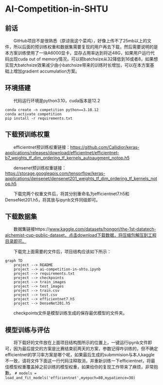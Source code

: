 # AI-Competition-in-SHTU
## 前话
&emsp;&emsp;GitHub项目不是很熟悉（原谅我这个菜鸡），好像上传不了25mb以上的文件，所以后面的预训练权重和数据集需要复现的用户再去下载，然后需要说明的是本方案训练使用了一块A6000显卡，显存占用率达到将近48G，如果用户运行代码出现cuda out of memory情况，可以把batchsize从32降低到16或者8，如果想实现大batchsize效果减少由小batchsize带来的训练时长增加，可以在本方案基础上增加gradient accumulation方案。
## 环境搭建
&emsp;&emsp;代码运行环境是python3.10，cuda版本是12.2

```
conda create -n competition python==3.10.12
conda activate competition
pip install -r requirements.txt
```
## 下载预训练权重
&emsp;&emsp;efficientnet预训练权重链接：https://github.com/Callidior/keras-applications/releases/download/efficientnet/efficientnet-b7_weights_tf_dim_ordering_tf_kernels_autoaugment_notop.h5

&emsp;&emsp;densenet预训练权重链接：https://storage.googleapis.com/tensorflow/keras-applications/densenet/densenet201_weights_tf_dim_ordering_tf_kernels_notop.h5

&emsp;&emsp;下载完两个权重文件后，将其分别重命名为efficientnet7.h5和DenseNet201.h5，将其放与ipynb文件同级即可。

## 下载数据集
&emsp;&emsp;数据集链接https://www.kaggle.com/datasets/hongori/the-1st-datatech-alchemist-cup-public-dataset，点击download下载数据，将压缩包解压到工程目录即可。

&emsp;&emsp;下载完上面需要的文件后，项目结构应该如下所示：
```mermaid
graph TD
    project --> README
    project --> ai-competition-in-shtu.ipynb
    project --> requirements.txt
    project --> checkpoints
    project --> train_images
    project --> test_images
    project --> train.csv
    project --> test.csv
    project --> efficientnet7.h5
    project --> DenseNet201.h5
```
&emsp;&emsp;checkpoints文件是模型训练生成的保存最优模型的文件夹。

## 模型训练与评估
&emsp;&emsp;将下载好的文件放在上面项目结构图所示的位置上，一键运行ipynb文件即可，因为最后提交的方案是比赛结束前两天的方案，参数记得咋训练的，但不确定efficientnet的学习率方案是哪个呢，如果最后生成的submmision与本人kaggle不一致，请将文件下面这一行代码注释取消，并重新训练一下efficientnet，将最佳模型权重覆盖掉之前训练的模型权重，如果给你的复现工作带来了麻烦，非常抱歉。
`# models = load_and_fit_models('efficientnet',myepoch=80,mypatience=30)`
